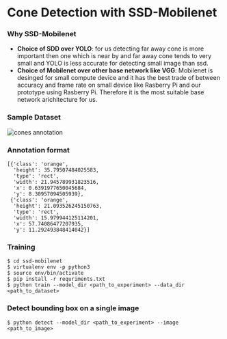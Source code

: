 # Cone Detection with SSD-Mobilenet

### Why SSD-Mobilenet
- **Choice of SDD over YOLO**: for us detecting far away cone is more important then one which is near by and far away cone tends to very small and YOLO is less accurate for detecting small image than ssd.
- **Choice of Mobilenet over other base network like VGG**: Mobilenet is desinged for small compute device and it has the best trade of between accuracy and frame rate on small device like Rasberry Pi and our prototype using Rasberry Pi. Therefore it is the most suitable  base network arichitecture for us.

### Sample Dataset
![cones annotation](https://i.postimg.cc/sfNqhp95/cones.png)

### Annotation format
```
[{'class': 'orange',
  'height': 35.79507484025583,
  'type': 'rect',
  'width': 21.945789931823516,
  'x': 0.6391977650045684,
  'y': 8.30957094505939},
 {'class': 'orange',
  'height': 21.093526245150763,
  'type': 'rect',
  'width': 15.979944125114201,
  'x': 57.74086477207935,
  'y': 11.292493848414042}]
```

### Training
```
$ cd ssd-mobilenet
$ virtualenv env -p python3
$ source env/bin/activate
$ pip install -r requriments.txt
$ python train --model_dir <path_to_experiment> --data_dir <path_to_dataset>
```

### Detect bounding box on a single image
```
$ python detect --model_dir <path_to_experiment> --image <path_to_image>
